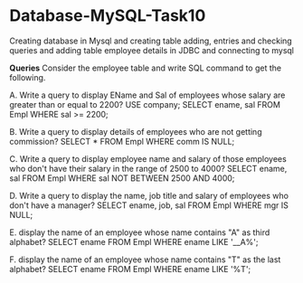 # Database-MySQL-Task10
Creating database in Mysql and creating table adding, entries and checking queries and adding table employee details in JDBC and connecting to mysql



**Queries**
Consider the employee table and write SQL command to get the following.

A. Write a query to display EName and Sal of employees whose salary are greater than or equal to 2200?
	USE company;
	SELECT ename, sal FROM Empl WHERE sal >= 2200;

B. Write a query to display details of employees who are not getting commission?
	SELECT * FROM Empl WHERE comm IS NULL;

C. Write a query to display employee name and salary of those employees who don't have their salary in the range of 2500 to 4000?
	SELECT ename, sal FROM Empl WHERE sal NOT BETWEEN 2500 AND 4000;

D. Write a query to display the name, job title and salary of employees who don't have a manager?
	SELECT ename, job, sal FROM Empl WHERE mgr IS NULL;

E. display the name of an employee whose name contains "A" as third alphabet?
	SELECT ename FROM Empl WHERE ename LIKE '__A%';

F. display the name of an employee whose name contains "T" as the last alphabet?
	SELECT ename FROM Empl WHERE ename LIKE '%T';

